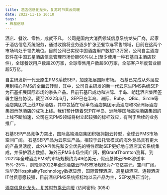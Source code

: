 ```yaml
---
title: 酒店信息化龙头，复苏时节乘云向暖
date: 2022-11-16 16:10
tags:
- 石基信息 
---
```

酒店、餐饮、零售，成就不凡。
公司是国内大消费领域信息系统龙头厂商，起家于酒店信息系统服务，通过收购将业务逐步扩张至餐饮与零售领域，目前在这两个市场均处于领先地位。目前公司已实现中国酒店用户数超1.3万家，公司自主酒店软件在中国五星酒店信息管理市场份额60%以上(至少使用一种石基自主酒店软件)，全球餐饮用户数超20万家，全球零售用户数超60万家，全部客户年度营业额超5万亿。

自主研发新一代云原生PMS系统SEP，加速拓展国际市场。
石基已完成从外层应用到核心PMS的全面云转型，其中，公司自主研发的新一代云原生PMS系统SEP为石基拓展国际市场的拳头产品。目前石基已成功和洲际、半岛、朗廷酒店集团签署主服务协议。截至2022年6月，SEP已在半岛、洲际、Ruby、QBic、Sircle等酒店集团共上线31家酒店，其中包括在1家半岛酒店集团示范酒店和3家洲际酒店集团示范酒店的成功上线。我们预计随着SEP在半岛、洲际等国际高端酒店集团的上线不断加速，公司在云PMS领域将树立起较强的标杆效应，有利于后续的业务推广。
<!-- more -->
石基SEP产品竞争力突出，国际高端酒店集团积极拥抱云转型，全球云PMS市场空间广阔。
石基SEP产品为云原生产品，相较于云托管模式的海外竞品具有更大的产品灵活度，此外API优先和安全优先的特性帮助SEP更好地与酒店其它系统集成，并保护酒店数据。海外云PMS市场空间广阔，据GrantThornton测算，到2022年全球酒店PMS的市场规模约为49亿美元，假设总体云PMS渗透率15%-25%，则预测2022年全球酒店云PMS市场规模为7-12亿美元，空间广阔。浩华及HospitalityTechnology数据显示，国际管理酒店、高星级酒店、连锁酒店IT付费意愿较强，目前酒店PMS系统招标均以云产品为主，SEP发展正当时。

[酒店信息化龙头，复苏时节乘云向暖](https://url12.ctfile.com/f/3948612-724535964-dac26d?p=3054)
(访问密码: 3054)

